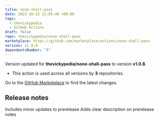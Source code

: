 ```yaml
---
title: none-shall-pass
date: 2023-10-25 11:05:49 +00:00
tags:
  - thevickypedia
  - GitHub Actions
draft: false
repo: thevickypedia/none-shall-pass
marketplace: https://github.com/marketplace/actions/none-shall-pass
version: v1.0.8
dependentsNumber: "3"
---
```



Version updated for **thevickypedia/none-shall-pass** to version **v1.0.8**.
- This action is used across all versions by **3** repositories.

Go to the [GitHub Marketplace](https://github.com/marketplace/actions/none-shall-pass) to find the latest changes.

## Release notes

Includes minor updates to prerelease
Adds clear description on prerelease notes
